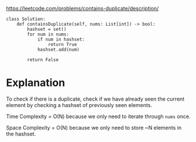 https://leetcode.com/problems/contains-duplicate/description/

```
class Solution:
    def containsDuplicate(self, nums: List[int]) -> bool:
        hashset = set()
        for num in nums:
            if num in hashset:
                return True
            hashset.add(num)

        return False
```

# Explanation
To check if there is a duplicate, check if we have already seen the current element by checking a hashset of previously seen elements.

Time Complexity = O(N) because we only need to iterate through `nums` once.

Space Complexity = O(N) because we only need to store ~N elements in the hashset.
